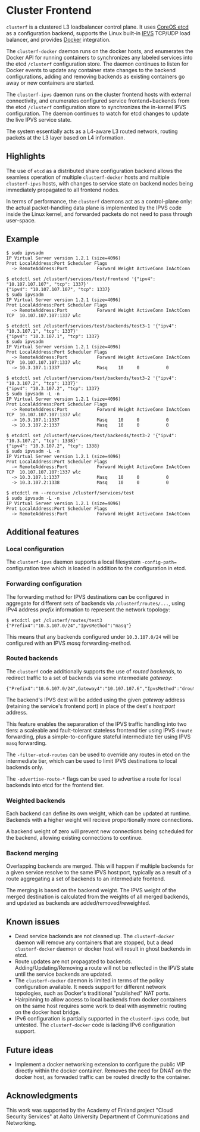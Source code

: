 # Cluster Frontend

`clusterf` is a clustered L3 loadbalancer control plane.
It uses [CoreOS etcd](https://github.com/coreos/etcd) as a configuration backend, supports the Linux built-in [IPVS](http://www.linuxvirtualserver.org/software/ipvs.html) TCP/UDP load balancer, and provides [Docker](https://www.docker.com/) integration.

The `clusterf-docker` daemon runs on the docker hosts, and enumerates the Docker API for running containers to synchronizes any labeled services into the etcd `/clusterf` configuration store. The daemon continues to listen for Docker events to update any container state changes to the backend configurations, adding and removing backends as existing containers go away or new containers are started.

The `clusterf-ipvs` daemon runs on the cluster frontend hosts with external connectivity, and enumerates configured service frontend+backends from the etcd `/clusterf` configuration store to synchronizes the in-kernel IPVS configuration. The daemon continues to watch for etcd changes to update the live IPVS service state.

The system essentially acts as a L4-aware L3 routed network, routing packets at the L3 layer based on L4 information.

## Highlights

The use of `etcd` as a distributed share configuration backend allows the seamless operation of multiple `clusterf-docker` hosts and multiple `clusterf-ipvs` hosts, with changes to service state on backend nodes being immediately propagated to all frontend nodes.

In terms of performance, the `clusterf` daemons act as a control-plane only: the actual packet-handling data plane is implemented by the IPVS code inside the Linux kernel, and forwarded packets do not need to pass through user-space.

## Example

    $ sudo ipvsadm
    IP Virtual Server version 1.2.1 (size=4096)
    Prot LocalAddress:Port Scheduler Flags
      -> RemoteAddress:Port           Forward Weight ActiveConn InActConn
      
    $ etcdctl set /clusterf/services/test/frontend '{"ipv4": "10.107.107.107", "tcp": 1337}'
    {"ipv4": "10.107.107.107", "tcp": 1337}
    $ sudo ipvsadm
    IP Virtual Server version 1.2.1 (size=4096)
    Prot LocalAddress:Port Scheduler Flags
      -> RemoteAddress:Port           Forward Weight ActiveConn InActConn
    TCP  10.107.107.107:1337 wlc

    $ etcdctl set /clusterf/services/test/backends/test3-1 '{"ipv4": "10.3.107.1", "tcp": 1337}'
    {"ipv4": "10.3.107.1", "tcp": 1337}
    $ sudo ipvsadm
    IP Virtual Server version 1.2.1 (size=4096)
    Prot LocalAddress:Port Scheduler Flags
      -> RemoteAddress:Port           Forward Weight ActiveConn InActConn
    TCP  10.107.107.107:1337 wlc
      -> 10.3.107.1:1337              Masq    10     0          0         

    $ etcdctl set /clusterf/services/test/backends/test3-2 '{"ipv4": "10.3.107.2", "tcp": 1337}'
    {"ipv4": "10.3.107.2", "tcp": 1337}
    $ sudo ipvsadm -L -n
    IP Virtual Server version 1.2.1 (size=4096)
    Prot LocalAddress:Port Scheduler Flags
      -> RemoteAddress:Port           Forward Weight ActiveConn InActConn
    TCP  10.107.107.107:1337 wlc
      -> 10.3.107.1:1337              Masq    10     0          0         
      -> 10.3.107.2:1337              Masq    10     0          0         

    $ etcdctl set /clusterf/services/test/backends/test3-2 '{"ipv4": "10.3.107.2", "tcp": 1338}'
    {"ipv4": "10.3.107.2", "tcp": 1338}
    $ sudo ipvsadm -L -n
    IP Virtual Server version 1.2.1 (size=4096)
    Prot LocalAddress:Port Scheduler Flags
      -> RemoteAddress:Port           Forward Weight ActiveConn InActConn
    TCP  10.107.107.107:1337 wlc
      -> 10.3.107.1:1337              Masq    10     0          0         
      -> 10.3.107.2:1338              Masq    10     0          0         

    $ etcdctl rm --recursive /clusterf/services/test
    $ sudo ipvsadm -L -n
    IP Virtual Server version 1.2.1 (size=4096)
    Prot LocalAddress:Port Scheduler Flags
      -> RemoteAddress:Port           Forward Weight ActiveConn InActConn

## Additional features

### Local configuration

The `clusterf-ipvs` daemon supports a local filesystem `-config-path=` configuration tree which is loaded in addition to the configuration in etcd.

### Forwarding configuration

The forwarding method for IPVS destinations can be configured in aggregate for different sets of backends via `/clusterf/routes/...`, using IPv4 address *prefix* information to represent the network topology:

    $ etcdctl get /clusterf/routes/test3
    {"Prefix4":"10.3.107.0/24","IpvsMethod":"masq"}

This means that any backends configured under `10.3.107.0/24` will be configured with an IPVS *masq* forwarding-method.


### Routed backends

The `clusterf` code additionally supports the use of *routed backends*, to redirect traffic to a set of backends via some intermediate *gateway*:

    {"Prefix4":"10.6.107.0/24",Gateway4":"10.107.107.6","IpvsMethod":"droute"}

The backend's IPVS dest will be added using the given *gateway* address (retaining the service's frontend port) in place of the dest's *host:port* address.

This feature enables the separaration of the IPVS traffic handling into two tiers: a scaleable and fault-tolerant stateless frontend tier using IPVS `droute` forwarding, plus a simple-to-configure stateful intermediate tier using IPVS `masq` forwarding.

The `-filter-etcd-routes` can be used to override any routes in etcd on the intermediate tier, which can be used to limit IPVS destinations to local backends only.

The `-advertise-route-*` flags can be used to advertise a route for local backends into etcd for the frontend tier.

### Weighted backends

Each backend can define its own weight, which can be updated at runtime. Backends with a higher weight will recieve proportionally more connections.

A backend weight of zero will prevent new connections being scheduled for the backend, allowing existing connections to continue.

### Backend merging

Overlapping backends are merged. This will happen if multiple backends for a given service resolve to the same IPVS host:port, typically as a result of a route aggregating a set of backends to an intermediate frontend.

The merging is based on the backend weight. The IPVS weight of the merged destination is calculated from the weights of all merged backends, and updated as backends are added/removed/reweighted.

## Known issues

*   Dead service backends are not cleaned up.
    The `clusterf-docker` daemon will remove any containers that are stopped, but a dead `clusterf-docker` daemon or docker host will result in
    ghost backends in etcd.
*   Route updates are not propagated to backends.
    Adding/Updating/Removing a route will not be reflected in the IPVS state until the service backends are updated.
*   The `clusterf-docker` daemon is limited in terms of the policy configuration available.
    It needs support for different network topologies, such as Docker's traditional "published" NAT ports.
*   Hairpinning to allow access to local backends from docker containers on the same host requires some work to deal with asymmetric routing on the docker host bridge.
*   IPv6 configuration is partially supported in the `clusterf-ipvs` code, but untested. The `clusterf-docker` code is lacking IPv6 configuration support.

## Future ideas

*   Implement a docker networking extension to configure the public VIP directly within the docker container.
    Removes the need for DNAT on the docker host, as forwaded traffic can be routed directly to the container.

## Acknowledgments

This work was supported by the Academy of Finland project "Cloud Security Services" at Aalto University Department of Communications and Networking.
